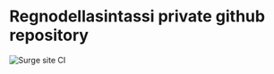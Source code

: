# Regnodellasintassi private github repository
![Surge site CI](https://github.com/HiemSword/regnodellasintassi-site/workflows/Jekyll%20site%20CI/badge.svg)

